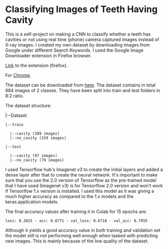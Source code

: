 # Classifying Images of Teeth Having Cavity

This is a self-project on making a CNN to classify whether a teeth has cavities or not using real time (phone) camera captured images instead of X-ray images.
I created my own dataset by downloading images from Google under different Search Keywords. I used the Google Image Downloader extension in Firefox browser. 

[Link](https://addons.mozilla.org/en-US/firefox/addon/google-images-downloader/) to the extension (firefox).

For [Chrome](https://chrome.google.com/webstore/detail/image-downloader/cnpniohnfphhjihaiiggeabnkjhpaldj).

The dataset can be downloaded from [here](https://drive.google.com/file/d/1SWxNftwN6HDNNOP2ONiSd9kvlikm3jLS/view?usp=sharing).
The dataset contains in total 884 images of 2 classes. They have been split into train and test folders in 8:2 ratio.

The dataset structure:


|--Dataset

    |--train
  
      |--cavity (389 images)
      |--no_cavity (319 images)
      
    |--test
  
      |--cavity (97 images)
      |--no_cavity (79 images)
  

I used Tensorflow hub's Imagenet v3 to create the initial layers and added a dense layer after that to create the neural network.
It's important to make sure that you use the 2.0 version of Tensorflow as the pre-trained model that I have used (Imagenet v3) is for Tensorflow 2.0 version and won't work if Tensorlfow 1.x version is installed. I used this model as it was giving a much higher accuracy as compared to the 1.x models and the keras.application models.

The final accuracy values after training it in Colab for 15 epochs are:

`loss: 0.3825 - acc: 0.8771 - val_loss: 0.6718 - val_acc: 0.7955`

Although it yields a good accuracy value in both training and validation set the model still is not performing well enough when tasked with predicting new images. This is mainly because of the low quality of the dataset.
